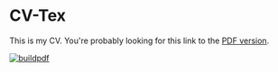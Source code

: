 CV-Tex
======
This is my CV. You're probably looking for this link to the [PDF version](https://smasongarrison.github.io/CV-Tex/SMasonGarrisonCV.pdf).

[![buildpdf](https://github.com/smasongarrison/CV-Tex/actions/workflows/buildpdf.yml/badge.svg)](https://github.com/smasongarrison/CV-Tex/actions/workflows/buildpdf.yml)
